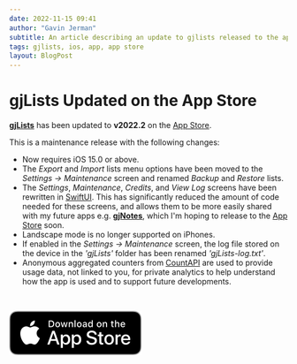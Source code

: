 ```yaml
---
date: 2022-11-15 09:41
author: "Gavin Jerman"
subtitle: An article describing an update to gjlists released to the app store.
tags: gjlists, ios, app, app store
layout: BlogPost
---
```


# gjLists Updated on the App Store

[**gjLists**](/projects/gjLists) has been updated to **v2022.2** on the [App Store](https://apps.apple.com/gb/app/gjlists/id1528217135?platform=iphone).

This is a maintenance release with the following changes:
- Now requires iOS 15.0 or above.
- The _Export_ and _Import_ lists menu options have been moved to the _Settings -> Maintenance_ screen and renamed _Backup_ and _Restore_ lists.
- The _Settings_, _Maintenance_, _Credits_, and _View Log_ screens have been rewritten in [SwiftUI](https://developer.apple.com/xcode/swiftui/). This has significantly reduced the amount of code needed for these screens, and allows them to be more easily shared with my future apps e.g. [**gjNotes**](/projects/gjNotes), which I'm hoping to release to the [App Store](https://apps.apple.com/gb/developer/gavin-jerman/id1528217377) soon.
- Landscape mode is no longer supported on iPhones.
- If enabled in the _Settings -> Maintenance_ screen, the log file stored on the device in the _'gjLists'_ folder has been renamed _'gjLists-log.txt'_.
- Anonymous aggregated counters from [CountAPI](https://countapi.xyz) are used to provide usage data, not linked to you, for private analytics to help understand how the app is used and to support future developments.
<br>

[![download](/images/Download_on_the_App_Store_Badge_US-UK_RGB_blk_092917.svg)](https://apps.apple.com/gb/app/gjlists/id1528217135?platform=iphone)
